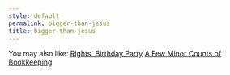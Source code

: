 ```yaml
---
style: default
permalink: bigger-than-jesus
title: bigger-than-jesus
---
```

You may also like:
[Rights' Birthday Party](http://scp-wiki.net/rights-birthday-party)
[A Few Minor Counts of Bookkeeping](http://scp-wiki.net/classicalinterlude3)